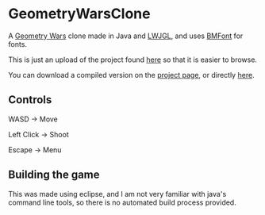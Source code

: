 GeometryWarsClone
=================

A [Geometry Wars](http://en.wikipedia.org/wiki/Geometry_Wars) clone made in Java and [LWJGL](http://www.lwjgl.org/), and uses [BMFont](http://www.angelcode.com/products/bmfont/) for fonts.

This is just an upload of the project found [here](http://eat.sleep.build/Projects/GeoWarsClone/) so that it is easier to browse.

You can download a compiled version on the [project page](http://eat.sleep.build/Projects/GeoWarsClone/), or directly [here](http://eat.sleep.build/files/Geometry_Wars_Clone.zip).

Controls
--------

WASD -> Move

Left Click -> Shoot

Escape -> Menu

Building the game
-----------------
This was made using eclipse, and I am not very familiar with java's command line tools, so there is no automated build process provided.
